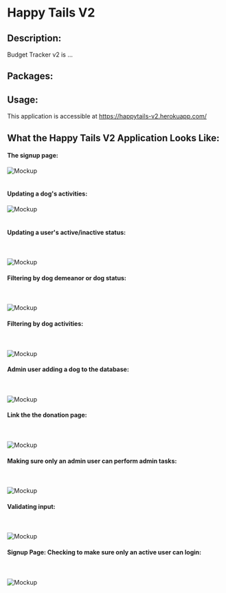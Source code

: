 # Happy Tails V2

## Description:

Budget Tracker v2 is ...


## Packages:


## Usage:

This application is accessible at https://happytails-v2.herokuapp.com/


## What the Happy Tails V2 Application Looks Like:

#### The signup page:
![Mockup](https://github.com/es2013/happytails-v2/blob/main/public/assets/images/HappyTails2-Signup.gif)<br><br>

#### Updating a dog's activities:
![Mockup](https://github.com/es2013/happytails-v2/blob/main/public/assets/images/HappyTails2-UpdateDogActivities.gif)<br><br>

#### Updating a user's active/inactive status:
<br><br>![Mockup](https://github.com/es2013/happytails-v2/blob/main/public/assets/images/HappyTails2-UpdateUserStatus.gif)

#### Filtering by dog demeanor or dog status:
<br><br>![Mockup](https://github.com/es2013/happytails-v2/blob/main/public/assets/images/HappyTails2-FiltersDemeanorStatus.gif)

#### Filtering by dog activities:
<br><br>![Mockup](https://github.com/es2013/happytails-v2/blob/main/public/assets/images/HappyTails2-FiltersByActivities.gif)

#### Admin user adding a dog to the database:
<br><br>![Mockup](https://github.com/es2013/happytails-v2/blob/main/public/assets/images/HappyTails2-AddADog.gif)

#### Link the the donation page:
<br><br>![Mockup](https://github.com/es2013/happytails-v2/blob/main/public/assets/images/HappyTails2-DonateLink.gif)

#### Making sure only an admin user can perform admin tasks:
<br><br>![Mockup](https://github.com/es2013/happytails-v2/blob/main/public/assets/images/HappyTails2-AdminAndLoggedInStatus.gif)

#### Validating input:
<br><br>![Mockup](https://github.com/es2013/happytails-v2/blob/main/public/assets/images/HappyTails2-InputValidation.gif)

#### Signup Page: Checking to make sure only an active user can login:
<br><br>![Mockup](https://github.com/es2013/happytails-v2/blob/main/public/assets/images/HappyTails2-InactiveLogin.gif)
<br><br>
